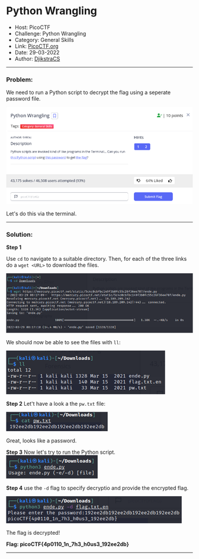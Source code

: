# **Python Wrangling**
* Host: PicoCTF
* Challenge: Python Wrangling
* Category: General Skills
* Link: [PicoCTF.org](https://picoctf.org/)
* Date: 29-03-2022
* Author: [DjikstraCS](https://github.com/DjikstraCS)

---

### **Problem:**

We need to run a Python script to decrypt the flag using a seperate password file.

![](./attachments/Pasted%20image%2020220329134632.png)


Let's do this via the terminal.

---

### **Solution:**

**Step 1**

Use `cd` to navigate to a suitable directory.
Then, for each of the three links do a `wget <URL>` to download the files.

![](./attachments/Pasted%20image%2020220329142042.png)

We should now be able to see the files with `ll`:

![](./attachments/Pasted%20image%2020220329142014.png)

**Step 2**
Let't have a look a the `pw.txt` file:

![](./attachments/Pasted%20image%2020220330000430.png)

Great, looks like a password.

**Step 3**
Now let's try to run the Python script.
![](./attachments/Pasted%20image%2020220330000720.png)


**Step 4**
use the `-d` flag to specify decryptio and provide the encrypted flag.

![](./attachments/Pasted%20image%2020220330001443.png)

The flag is decrypted!

**Flag: picoCTF{4p0110_1n_7h3_h0us3_192ee2db}**

---

